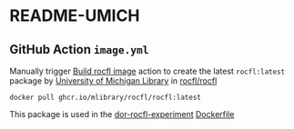 # README-UMICH

## GitHub Action `image.yml`
Manually trigger [Build rocfl image](https://github.com/mlibrary/rocfl/actions/workflows/image.yml) action to create the latest `rocfl:latest` package by [University of Michigan Library](https://github.com/mlibrary) in [rocfl/rocfl](https://github.com/mlibrary/rocfl)

```
docker pull ghcr.io/mlibrary/rocfl/rocfl:latest
```

This package is used in the [dor-rocfl-experiment](https://github.com/mlibrary/dor-rocfl-experiment) [Dockerfile](https://github.com/mlibrary/dor-rocfl-experiment/blob/main/Dockerfile)

